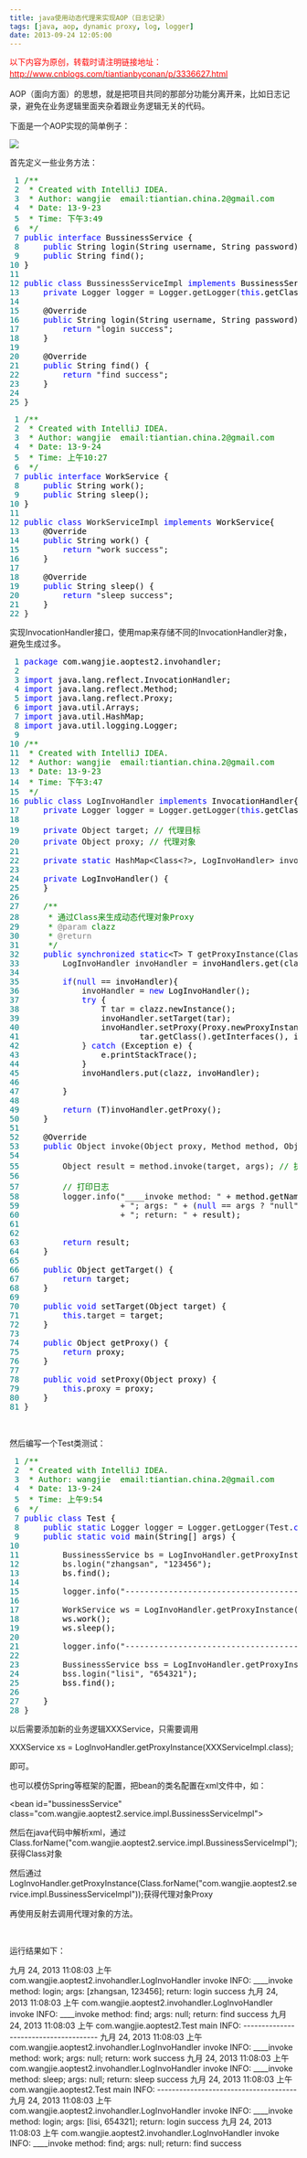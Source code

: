 ```yaml
---
title: java使用动态代理来实现AOP（日志记录）
tags: [java, aop, dynamic proxy, log, logger]
date: 2013-09-24 12:05:00
---
```


<span style="line-height: 1.5; color: #ff0000;">以下内容为原创，转载时请注明链接地址：[<span style="color: #ff0000;">http://www.cnblogs.com/tiantianbyconan/p/3336627.html</span>](http://www.cnblogs.com/tiantianbyconan/p/3336627.html)</span>

<span style="line-height: 1.5;">AOP（面向方面）的思想，就是把项目共同的那部分功能分离开来，比如日志记录，避免在业务逻辑里面夹杂着跟业务逻辑无关的代码。</span>

下面是一个AOP实现的简单例子：

![](http://images.cnitblog.com/blog/378300/201309/24111801-c8f719406a074bf5805d2a94ac2dcccb.jpg)

首先定义一些业务方法：

<div class="cnblogs_code">
<pre><span style="color: #008080;"> 1</span> <span style="color: #008000;">/**</span>
<span style="color: #008080;"> 2</span> <span style="color: #008000;"> * Created with IntelliJ IDEA.
</span><span style="color: #008080;"> 3</span> <span style="color: #008000;"> * Author: wangjie  email:tiantian.china.2@gmail.com
</span><span style="color: #008080;"> 4</span> <span style="color: #008000;"> * Date: 13-9-23
</span><span style="color: #008080;"> 5</span> <span style="color: #008000;"> * Time: 下午3:49
</span><span style="color: #008080;"> 6</span>  <span style="color: #008000;">*/</span>
<span style="color: #008080;"> 7</span> <span style="color: #0000ff;">public</span> <span style="color: #0000ff;">interface</span><span style="color: #000000;"> BussinessService {
</span><span style="color: #008080;"> 8</span>     <span style="color: #0000ff;">public</span><span style="color: #000000;"> String login(String username, String password);
</span><span style="color: #008080;"> 9</span>     <span style="color: #0000ff;">public</span><span style="color: #000000;"> String find();
</span><span style="color: #008080;">10</span> <span style="color: #000000;">}
</span><span style="color: #008080;">11</span> 
<span style="color: #008080;">12</span> <span style="color: #0000ff;">public</span> <span style="color: #0000ff;">class</span> BussinessServiceImpl <span style="color: #0000ff;">implements</span><span style="color: #000000;"> BussinessService {
</span><span style="color: #008080;">13</span>     <span style="color: #0000ff;">private</span> Logger logger = Logger.getLogger(<span style="color: #0000ff;">this</span><span style="color: #000000;">.getClass().getSimpleName());
</span><span style="color: #008080;">14</span> 
<span style="color: #008080;">15</span> <span style="color: #000000;">    @Override
</span><span style="color: #008080;">16</span>     <span style="color: #0000ff;">public</span><span style="color: #000000;"> String login(String username, String password) {
</span><span style="color: #008080;">17</span>         <span style="color: #0000ff;">return</span> "login success"<span style="color: #000000;">;
</span><span style="color: #008080;">18</span> <span style="color: #000000;">    }
</span><span style="color: #008080;">19</span> 
<span style="color: #008080;">20</span> <span style="color: #000000;">    @Override
</span><span style="color: #008080;">21</span>     <span style="color: #0000ff;">public</span><span style="color: #000000;"> String find() {
</span><span style="color: #008080;">22</span>         <span style="color: #0000ff;">return</span> "find success"<span style="color: #000000;">;
</span><span style="color: #008080;">23</span> <span style="color: #000000;">    }
</span><span style="color: #008080;">24</span> 
<span style="color: #008080;">25</span> }</pre>
</div>
<div class="cnblogs_code">
<pre><span style="color: #008080;"> 1</span> <span style="color: #008000;">/**</span>
<span style="color: #008080;"> 2</span> <span style="color: #008000;"> * Created with IntelliJ IDEA.
</span><span style="color: #008080;"> 3</span> <span style="color: #008000;"> * Author: wangjie  email:tiantian.china.2@gmail.com
</span><span style="color: #008080;"> 4</span> <span style="color: #008000;"> * Date: 13-9-24
</span><span style="color: #008080;"> 5</span> <span style="color: #008000;"> * Time: 上午10:27
</span><span style="color: #008080;"> 6</span>  <span style="color: #008000;">*/</span>
<span style="color: #008080;"> 7</span> <span style="color: #0000ff;">public</span> <span style="color: #0000ff;">interface</span><span style="color: #000000;"> WorkService {
</span><span style="color: #008080;"> 8</span>     <span style="color: #0000ff;">public</span><span style="color: #000000;"> String work();
</span><span style="color: #008080;"> 9</span>     <span style="color: #0000ff;">public</span><span style="color: #000000;"> String sleep();
</span><span style="color: #008080;">10</span> <span style="color: #000000;">}
</span><span style="color: #008080;">11</span> 
<span style="color: #008080;">12</span> <span style="color: #0000ff;">public</span> <span style="color: #0000ff;">class</span> WorkServiceImpl <span style="color: #0000ff;">implements</span><span style="color: #000000;"> WorkService{
</span><span style="color: #008080;">13</span> <span style="color: #000000;">    @Override
</span><span style="color: #008080;">14</span>     <span style="color: #0000ff;">public</span><span style="color: #000000;"> String work() {
</span><span style="color: #008080;">15</span>         <span style="color: #0000ff;">return</span> "work success"<span style="color: #000000;">;
</span><span style="color: #008080;">16</span> <span style="color: #000000;">    }
</span><span style="color: #008080;">17</span> 
<span style="color: #008080;">18</span> <span style="color: #000000;">    @Override
</span><span style="color: #008080;">19</span>     <span style="color: #0000ff;">public</span><span style="color: #000000;"> String sleep() {
</span><span style="color: #008080;">20</span>         <span style="color: #0000ff;">return</span> "sleep success"<span style="color: #000000;">;
</span><span style="color: #008080;">21</span> <span style="color: #000000;">    }
</span><span style="color: #008080;">22</span> }</pre>
</div>

实现InvocationHandler接口，使用map来存储不同的InvocationHandler对象，避免生成过多。

<div class="cnblogs_code">
<pre><span style="color: #008080;"> 1</span> <span style="color: #0000ff;">package</span><span style="color: #000000;"> com.wangjie.aoptest2.invohandler;
</span><span style="color: #008080;"> 2</span> 
<span style="color: #008080;"> 3</span> <span style="color: #0000ff;">import</span><span style="color: #000000;"> java.lang.reflect.InvocationHandler;
</span><span style="color: #008080;"> 4</span> <span style="color: #0000ff;">import</span><span style="color: #000000;"> java.lang.reflect.Method;
</span><span style="color: #008080;"> 5</span> <span style="color: #0000ff;">import</span><span style="color: #000000;"> java.lang.reflect.Proxy;
</span><span style="color: #008080;"> 6</span> <span style="color: #0000ff;">import</span><span style="color: #000000;"> java.util.Arrays;
</span><span style="color: #008080;"> 7</span> <span style="color: #0000ff;">import</span><span style="color: #000000;"> java.util.HashMap;
</span><span style="color: #008080;"> 8</span> <span style="color: #0000ff;">import</span><span style="color: #000000;"> java.util.logging.Logger;
</span><span style="color: #008080;"> 9</span> 
<span style="color: #008080;">10</span> <span style="color: #008000;">/**</span>
<span style="color: #008080;">11</span> <span style="color: #008000;"> * Created with IntelliJ IDEA.
</span><span style="color: #008080;">12</span> <span style="color: #008000;"> * Author: wangjie  email:tiantian.china.2@gmail.com
</span><span style="color: #008080;">13</span> <span style="color: #008000;"> * Date: 13-9-23
</span><span style="color: #008080;">14</span> <span style="color: #008000;"> * Time: 下午3:47
</span><span style="color: #008080;">15</span>  <span style="color: #008000;">*/</span>
<span style="color: #008080;">16</span> <span style="color: #0000ff;">public</span> <span style="color: #0000ff;">class</span> LogInvoHandler <span style="color: #0000ff;">implements</span><span style="color: #000000;"> InvocationHandler{
</span><span style="color: #008080;">17</span>     <span style="color: #0000ff;">private</span> Logger logger = Logger.getLogger(<span style="color: #0000ff;">this</span><span style="color: #000000;">.getClass().getSimpleName());
</span><span style="color: #008080;">18</span> 
<span style="color: #008080;">19</span>     <span style="color: #0000ff;">private</span> Object target; <span style="color: #008000;">//</span><span style="color: #008000;"> 代理目标</span>
<span style="color: #008080;">20</span>     <span style="color: #0000ff;">private</span> Object proxy; <span style="color: #008000;">//</span><span style="color: #008000;"> 代理对象</span>
<span style="color: #008080;">21</span> 
<span style="color: #008080;">22</span>     <span style="color: #0000ff;">private</span> <span style="color: #0000ff;">static</span> HashMap&lt;Class&lt;?&gt;, LogInvoHandler&gt; invoHandlers = <span style="color: #0000ff;">new</span> HashMap&lt;Class&lt;?&gt;, LogInvoHandler&gt;<span style="color: #000000;">();
</span><span style="color: #008080;">23</span> 
<span style="color: #008080;">24</span>     <span style="color: #0000ff;">private</span><span style="color: #000000;"> LogInvoHandler() {
</span><span style="color: #008080;">25</span> <span style="color: #000000;">    }
</span><span style="color: #008080;">26</span> 
<span style="color: #008080;">27</span>     <span style="color: #008000;">/**</span>
<span style="color: #008080;">28</span> <span style="color: #008000;">     * 通过Class来生成动态代理对象Proxy
</span><span style="color: #008080;">29</span> <span style="color: #008000;">     * </span><span style="color: #808080;">@param</span><span style="color: #008000;"> clazz
</span><span style="color: #008080;">30</span> <span style="color: #008000;">     * </span><span style="color: #808080;">@return</span>
<span style="color: #008080;">31</span>      <span style="color: #008000;">*/</span>
<span style="color: #008080;">32</span>     <span style="color: #0000ff;">public</span> <span style="color: #0000ff;">synchronized</span> <span style="color: #0000ff;">static</span>&lt;T&gt; T getProxyInstance(Class&lt;T&gt;<span style="color: #000000;"> clazz){
</span><span style="color: #008080;">33</span>         LogInvoHandler invoHandler =<span style="color: #000000;"> invoHandlers.get(clazz);
</span><span style="color: #008080;">34</span> 
<span style="color: #008080;">35</span>         <span style="color: #0000ff;">if</span>(<span style="color: #0000ff;">null</span> ==<span style="color: #000000;"> invoHandler){
</span><span style="color: #008080;">36</span>             invoHandler = <span style="color: #0000ff;">new</span><span style="color: #000000;"> LogInvoHandler();
</span><span style="color: #008080;">37</span>             <span style="color: #0000ff;">try</span><span style="color: #000000;"> {
</span><span style="color: #008080;">38</span>                 T tar =<span style="color: #000000;"> clazz.newInstance();
</span><span style="color: #008080;">39</span> <span style="color: #000000;">                invoHandler.setTarget(tar);
</span><span style="color: #008080;">40</span> <span style="color: #000000;">                invoHandler.setProxy(Proxy.newProxyInstance(tar.getClass().getClassLoader(),
</span><span style="color: #008080;">41</span> <span style="color: #000000;">                        tar.getClass().getInterfaces(), invoHandler));
</span><span style="color: #008080;">42</span>             } <span style="color: #0000ff;">catch</span><span style="color: #000000;"> (Exception e) {
</span><span style="color: #008080;">43</span> <span style="color: #000000;">                e.printStackTrace();
</span><span style="color: #008080;">44</span> <span style="color: #000000;">            }
</span><span style="color: #008080;">45</span> <span style="color: #000000;">            invoHandlers.put(clazz, invoHandler);
</span><span style="color: #008080;">46</span> 
<span style="color: #008080;">47</span> <span style="color: #000000;">        }
</span><span style="color: #008080;">48</span> 
<span style="color: #008080;">49</span>         <span style="color: #0000ff;">return</span><span style="color: #000000;"> (T)invoHandler.getProxy();
</span><span style="color: #008080;">50</span> <span style="color: #000000;">    }
</span><span style="color: #008080;">51</span> 
<span style="color: #008080;">52</span> <span style="color: #000000;">    @Override
</span><span style="color: #008080;">53</span>     <span style="color: #0000ff;">public</span> Object invoke(Object proxy, Method method, Object[] args) <span style="color: #0000ff;">throws</span><span style="color: #000000;"> Throwable {
</span><span style="color: #008080;">54</span> 
<span style="color: #008080;">55</span>         Object result = method.invoke(target, args); <span style="color: #008000;">//</span><span style="color: #008000;"> 执行业务处理
</span><span style="color: #008080;">56</span> 
<span style="color: #008080;">57</span>         <span style="color: #008000;">//</span><span style="color: #008000;"> 打印日志</span>
<span style="color: #008080;">58</span>         logger.info("____invoke method: " +<span style="color: #000000;"> method.getName()
</span><span style="color: #008080;">59</span>                     + "; args: " + (<span style="color: #0000ff;">null</span> == args ? "null"<span style="color: #000000;"> : Arrays.asList(args).toString())
</span><span style="color: #008080;">60</span>                     + "; return: " +<span style="color: #000000;"> result);
</span><span style="color: #008080;">61</span> 
<span style="color: #008080;">62</span> 
<span style="color: #008080;">63</span>         <span style="color: #0000ff;">return</span><span style="color: #000000;"> result;
</span><span style="color: #008080;">64</span> <span style="color: #000000;">    }
</span><span style="color: #008080;">65</span> 
<span style="color: #008080;">66</span>     <span style="color: #0000ff;">public</span><span style="color: #000000;"> Object getTarget() {
</span><span style="color: #008080;">67</span>         <span style="color: #0000ff;">return</span><span style="color: #000000;"> target;
</span><span style="color: #008080;">68</span> <span style="color: #000000;">    }
</span><span style="color: #008080;">69</span> 
<span style="color: #008080;">70</span>     <span style="color: #0000ff;">public</span> <span style="color: #0000ff;">void</span><span style="color: #000000;"> setTarget(Object target) {
</span><span style="color: #008080;">71</span>         <span style="color: #0000ff;">this</span>.target =<span style="color: #000000;"> target;
</span><span style="color: #008080;">72</span> <span style="color: #000000;">    }
</span><span style="color: #008080;">73</span> 
<span style="color: #008080;">74</span>     <span style="color: #0000ff;">public</span><span style="color: #000000;"> Object getProxy() {
</span><span style="color: #008080;">75</span>         <span style="color: #0000ff;">return</span><span style="color: #000000;"> proxy;
</span><span style="color: #008080;">76</span> <span style="color: #000000;">    }
</span><span style="color: #008080;">77</span> 
<span style="color: #008080;">78</span>     <span style="color: #0000ff;">public</span> <span style="color: #0000ff;">void</span><span style="color: #000000;"> setProxy(Object proxy) {
</span><span style="color: #008080;">79</span>         <span style="color: #0000ff;">this</span>.proxy =<span style="color: #000000;"> proxy;
</span><span style="color: #008080;">80</span> <span style="color: #000000;">    }
</span><span style="color: #008080;">81</span> }</pre>
</div>

&nbsp;

然后编写一个Test类测试：

<div class="cnblogs_code">
<pre><span style="color: #008080;"> 1</span> <span style="color: #008000;">/**</span>
<span style="color: #008080;"> 2</span> <span style="color: #008000;"> * Created with IntelliJ IDEA.
</span><span style="color: #008080;"> 3</span> <span style="color: #008000;"> * Author: wangjie  email:tiantian.china.2@gmail.com
</span><span style="color: #008080;"> 4</span> <span style="color: #008000;"> * Date: 13-9-24
</span><span style="color: #008080;"> 5</span> <span style="color: #008000;"> * Time: 上午9:54
</span><span style="color: #008080;"> 6</span>  <span style="color: #008000;">*/</span>
<span style="color: #008080;"> 7</span> <span style="color: #0000ff;">public</span> <span style="color: #0000ff;">class</span><span style="color: #000000;"> Test {
</span><span style="color: #008080;"> 8</span>     <span style="color: #0000ff;">public</span> <span style="color: #0000ff;">static</span> Logger logger = Logger.getLogger(Test.<span style="color: #0000ff;">class</span><span style="color: #000000;">.getSimpleName());
</span><span style="color: #008080;"> 9</span>     <span style="color: #0000ff;">public</span> <span style="color: #0000ff;">static</span> <span style="color: #0000ff;">void</span><span style="color: #000000;"> main(String[] args) {
</span><span style="color: #008080;">10</span> 
<span style="color: #008080;">11</span>         BussinessService bs = LogInvoHandler.getProxyInstance(BussinessServiceImpl.<span style="color: #0000ff;">class</span><span style="color: #000000;">);
</span><span style="color: #008080;">12</span>         bs.login("zhangsan", "123456"<span style="color: #000000;">);
</span><span style="color: #008080;">13</span> <span style="color: #000000;">        bs.find();
</span><span style="color: #008080;">14</span> 
<span style="color: #008080;">15</span>         logger.info("--------------------------------------"<span style="color: #000000;">);
</span><span style="color: #008080;">16</span> 
<span style="color: #008080;">17</span>         WorkService ws = LogInvoHandler.getProxyInstance(WorkServiceImpl.<span style="color: #0000ff;">class</span><span style="color: #000000;">);
</span><span style="color: #008080;">18</span> <span style="color: #000000;">        ws.work();
</span><span style="color: #008080;">19</span> <span style="color: #000000;">        ws.sleep();
</span><span style="color: #008080;">20</span> 
<span style="color: #008080;">21</span>         logger.info("--------------------------------------"<span style="color: #000000;">);
</span><span style="color: #008080;">22</span> 
<span style="color: #008080;">23</span>         BussinessService bss = LogInvoHandler.getProxyInstance(BussinessServiceImpl.<span style="color: #0000ff;">class</span><span style="color: #000000;">);
</span><span style="color: #008080;">24</span>         bss.login("lisi", "654321"<span style="color: #000000;">);
</span><span style="color: #008080;">25</span> <span style="color: #000000;">        bss.find();
</span><span style="color: #008080;">26</span> 
<span style="color: #008080;">27</span> <span style="color: #000000;">    }
</span><span style="color: #008080;">28</span> }</pre>
</div>

以后需要添加新的业务逻辑XXXService，只需要调用

XXXService xs = LogInvoHandler.getProxyInstance(XXXServiceImpl.class);

即可。

也可以模仿Spring等框架的配置，把bean的类名配置在xml文件中，如：

&lt;bean id="bussinessService" class="com.wangjie.aoptest2.service.impl.BussinessServiceImpl"&gt;

然后在java代码中解析xml，通过Class.forName("com.wangjie.aoptest2.service.impl.BussinessServiceImpl");获得Class对象

然后通过LogInvoHandler.getProxyInstance(Class.forName("com.wangjie.aoptest2.service.impl.BussinessServiceImpl"));获得代理对象Proxy

再使用反射去调用代理对象的方法。

&nbsp;

运行结果如下：

九月 24, 2013 11:08:03 上午 com.wangjie.aoptest2.invohandler.LogInvoHandler invoke
INFO: ____invoke method: login; args: [zhangsan, 123456]; return: login success
九月 24, 2013 11:08:03 上午 com.wangjie.aoptest2.invohandler.LogInvoHandler invoke
INFO: ____invoke method: find; args: null; return: find success
九月 24, 2013 11:08:03 上午 com.wangjie.aoptest2.Test main
INFO: --------------------------------------
九月 24, 2013 11:08:03 上午 com.wangjie.aoptest2.invohandler.LogInvoHandler invoke
INFO: ____invoke method: work; args: null; return: work success
九月 24, 2013 11:08:03 上午 com.wangjie.aoptest2.invohandler.LogInvoHandler invoke
INFO: ____invoke method: sleep; args: null; return: sleep success
九月 24, 2013 11:08:03 上午 com.wangjie.aoptest2.Test main
INFO: --------------------------------------
九月 24, 2013 11:08:03 上午 com.wangjie.aoptest2.invohandler.LogInvoHandler invoke
INFO: ____invoke method: login; args: [lisi, 654321]; return: login success
九月 24, 2013 11:08:03 上午 com.wangjie.aoptest2.invohandler.LogInvoHandler invoke
INFO: ____invoke method: find; args: null; return: find success

&nbsp;

